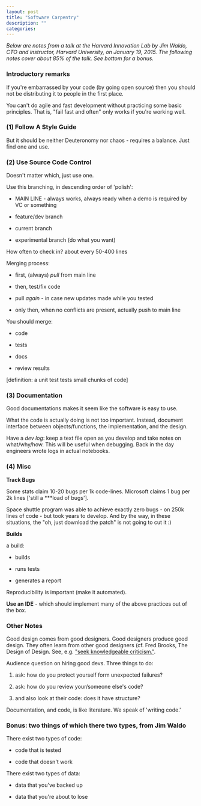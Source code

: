 ```yaml
---
layout: post
title: "Software Carpentry"
description: ""
categories: 
---
```


<i>Below are notes from a talk at the Harvard Innovation Lab by Jim Waldo, CTO and instructor, Harvard University, on January 19, 2015. The following notes cover about 85% of the talk. See bottom for a bonus.</i>

### Introductory remarks
If you're embarrassed by your code (by going open source) then you should not be distributing it to people in the first place.

You can't do agile and fast development without practicing some basic principles. That is, "fail fast and often" only works if you're working well.

### (1) Follow A Style Guide

But it should be neither Deuteronomy nor chaos - requires a balance. Just find one and use.

### (2) Use Source Code Control

Doesn't matter which, just use one.

Use this branching, in descending order of 'polish':  

* MAIN LINE - always works, always ready when a demo is required by VC or something  

* feature/dev branch  

* current branch  

* experimental branch (do what you want)  

How often to check in? about every 50-400 lines

Merging process:  

* first, (always) *pull* from main line  

* then, test/fix code  

* pull *again* - in case new updates made while you tested  

* only then, when no conflicts are present, actually push to main line  

You should merge:  

* code  

* tests  

* docs  

* review results  

[definition: a unit test tests small chunks of code]

### (3) Documentation
Good documentations makes it seem like the software is easy to use.

What the code is actually doing is not too important. Instead, document interface between objects/functions, the implementation, and the design.

Have a *dev log*: keep a text file open as you develop and take notes on what/why/how. This will be useful when debugging. Back in the day engineers wrote logs in actual notebooks.

### (4) Misc

**Track Bugs**

Some stats claim 10-20 bugs per 1k code-lines. Microsoft claims 1 bug per 2k lines ['still a \***load of bugs'].

Space shuttle program was able to achieve exactly zero bugs - on 250k lines of code  - but took years to develop. And by the way, in these situations, the "oh, just download the patch" is not going to cut it :) 

**Builds**

a build:  

* builds  

* runs tests  

* generates a report  

Reproducibility is important (make it automated). 

**Use an IDE** - which should implement many of the above practices out of the box.

### Other Notes

Good design comes from good designers. Good designers produce good design. They often learn from other good designers (cf. Fred Brooks, The Design of Design. See, e.g. ["seek knowledgeable criticism."](http://www.wired.com/2010/07/ff_fred_brooks/).

Audience question on hiring good devs. Three things to do:  

1. ask: how do you protect yourself form unexpected failures?  

2. ask: how do you review your/someone else's code?  

3. and also look at their code: does it have structure?  

Documentation, and code, is like literature. We speak of 'writing code.'

### Bonus: two things of which there two types, from Jim Waldo

There exist two types of code:  

* code that is tested  

* code that doesn't work  

There exist two types of data:  

* data that you've backed up  

* data that you're about to lose  
